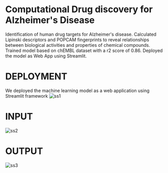 # Computational Drug discovery for Alzheimer's Disease
Identification of human drug targets for Alzheimer's disease.
Calculated Lipinski descriptors and POPCAM fingerprints to reveal relationships between biological activities and properties of chemical compounds.
Trained model based on chEMBL dataset with a r2 score of 0.86.
Deployed the model as Web App using Streamlit.

# DEPLOYMENT
We deployed the machine learning model as a web application using Streamlit framework
![ss1](https://github.com/user-attachments/assets/fc63b6c8-ef3e-4051-bdf7-aff425a69a07)

# INPUT
![ss2](https://github.com/user-attachments/assets/08d6f4ce-5037-45e2-bd23-5788ef905937)

# OUTPUT
![ss3](https://github.com/user-attachments/assets/2e862579-d79d-4508-ab17-99171f13d1e4)



